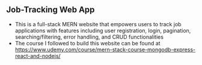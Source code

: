 ## Job-Tracking Web App
* This is a full-stack MERN website that empowers users to track job applications with features including user registration, login, pagination, searching/filtering, error handling, and CRUD functionalities
* The course I followed to build this website can be found at https://www.udemy.com/course/mern-stack-course-mongodb-express-react-and-nodejs/
